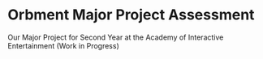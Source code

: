 # Orbment Major Project Assessment
Our Major Project for Second Year at the Academy of Interactive Entertainment (Work in Progress)
